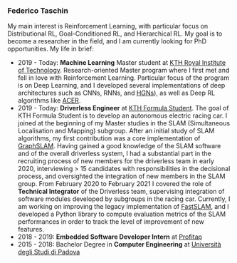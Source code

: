 ### Federico Taschin
My main interest is Reinforcement Learning, with particular focus on Distributional RL, Goal-Conditioned RL, and Hierarchical RL. My goal is to become a researcher in the field, and I am currently looking for PhD opportunities. My life in brief:

- 2019 - Today: **Machine Learning** Master student at [KTH Royal Institute of Technology](https://www.kth.se/en). Research-oriented Master program where I first met and fell in love with Reinforcement Learning. Particular focus of the program is on Deep Learning, and I developed several implementations of deep architectures such as CNNs, RNNs, and [HGNs](https://github.com/CampusAI/Hamiltonian-Generative-Networks)), as well as Deep RL algorithms like [ACER](https://github.com/fedetask/ACER-torch).
- 2019 - Today: **Driverless Engineer** at [KTH Formula Student](https://www.kthformulastudent.se/). The goal of KTH Formula Student is to develop an autonomous electric racing car. I joined at the beginning of my Master studies in the SLAM (Simultaneous Localisation and Mapping) subgroup. After an initial study of SLAM algorithms, my first contribution was a core implementation of [GraphSLAM](http://robots.stanford.edu/papers/thrun.graphslam.pdf). Having gained a good knowledge of the SLAM software and of the overall driverless system, I had a substantial part in the recruiting process of new members for the driverless team in early 2020, interviewing > 15 candidates with responsibilities in the decisional process, and oversighted the integration of new members in the SLAM group. From February 2020 to February 2021 I covered the role of **Technical Integrator** of the Driverless team, supervising integration of software modules developed by subgroups in the racing car.  Currently, I am working on improving the legacy implementation of [FastSLAM](http://robots.stanford.edu/papers/Montemerlo03a.pdf), and I developed a Python library to compute evaluation metrics of the SLAM performances in order to track the level of improvement of new features.
- 2018 - 2019: **Embedded Software Developer Intern** at [Profitap](https://www.profitap.com/)
- 2015 - 2018: Bachelor Degree in **Computer Engineering** at [Università degli Studi di Padova](https://www.unipd.it/)
